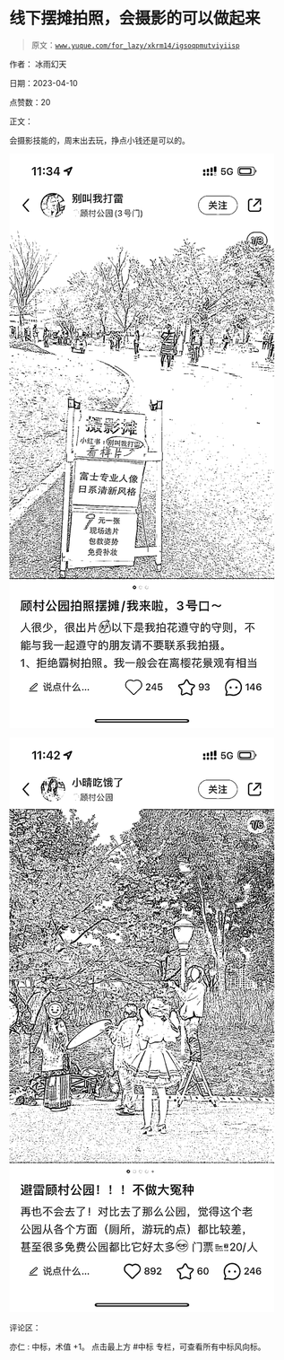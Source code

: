 # 线下摆摊拍照，会摄影的可以做起来

> 原文：[`www.yuque.com/for_lazy/xkrm14/igsoqpmutviyiisp`](https://www.yuque.com/for_lazy/xkrm14/igsoqpmutviyiisp)

作者： 冰雨幻天

日期：2023-04-10

点赞数：20

正文：

会摄影技能的，周末出去玩，挣点小钱还是可以的。

![](img/a6115ecb917aadbc15fea81960d84592.png)

![](img/369c0fde6eea9d7e52b531b13013b788.png)

评论区：

亦仁 : 中标，术值 +1。 点击最上方 #中标 专栏，可查看所有中标风向标。

